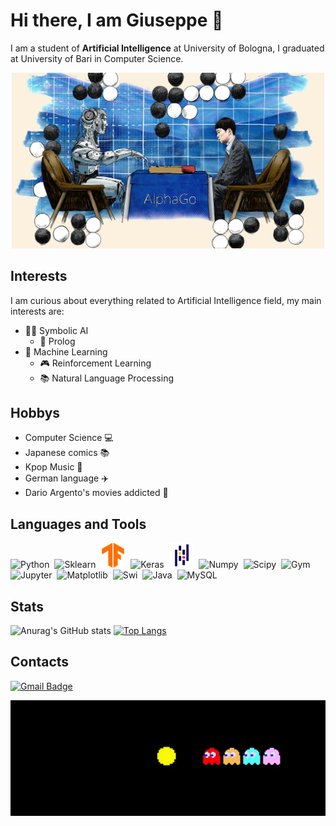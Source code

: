 # Hi there, I am Giuseppe 👋

I am a student of **Artificial Intelligence** at University of Bologna, I graduated at University of Bari in Computer Science.


<p align="center">
   <img heigth="40" width="500" src="alphago.jpg" />
</p>


## Interests

I am curious about everything related to Artificial Intelligence field, my main interests are:

* 🐒🍌 Symbolic AI
  * 📯 Prolog
* 🧠 Machine Learning
  * 🎮 Reinforcement Learning
  * 📚 Natural Language Processing

## Hobbys

- Computer Science 💻
- Japanese comics 📚
- Kpop Music 🎵
- German language ✈️
- Dario Argento's movies addicted 🎥

## Languages and Tools

<p>
<img src="https://upload.wikimedia.org/wikipedia/commons/thumb/c/c3/Python-logo-notext.svg/1024px-Python-logo-notext.svg.png" title="Python" alt="Python" width="40" height="40"/>&nbsp;
<img src="https://upload.wikimedia.org/wikipedia/commons/thumb/0/05/Scikit_learn_logo_small.svg/2560px-Scikit_learn_logo_small.svg.png" title="Sklearnr" alt="Sklearn" height="40"/>&nbsp;
<img src="https://github.com/devicons/devicon/blob/master/icons/tensorflow/tensorflow-original.svg" title="Tensorflow" alt="Tensorflow" width="40" height="40"/>&nbsp;
<img src="https://keras.io/img/logo.png" title="Keras" alt="Keras " height="40"/>&nbsp;
<img src="https://github.com/devicons/devicon/blob/master/icons/pandas/pandas-original.svg" title="Pandas" alt="Pandas" width="40" height="40"/>&nbsp;
<img src="https://user-images.githubusercontent.com/67586773/105040771-43887300-5a88-11eb-9f01-bee100b9ef22.png" title="Numpy" alt="Numpy" width="40" height="40"/>&nbsp;
<img src="https://blueorange.digital/wp-content/uploads/2019/12/logo_scipy.png" title="Scipy" alt="Scipy" height="40"/>&nbsp;
<img src="https://voyageintech.files.wordpress.com/2018/08/gym-icon.png"  title="Gym" alt="Gym" height="40"/>&nbsp;
<img src="https://upload.wikimedia.org/wikipedia/commons/thumb/3/38/Jupyter_logo.svg/1200px-Jupyter_logo.svg.png"  title="Jupyter" alt="Jupyter" width="40" height="40"/>&nbsp;
<img src="https://upload.wikimedia.org/wikipedia/commons/thumb/8/84/Matplotlib_icon.svg/1024px-Matplotlib_icon.svg.png"  title="Matplotlib" alt="Matplotlib" width="40" height="40"/>&nbsp;
<img src="https://starbeamrainbowlabs.com/images/logos/swi-prolog.svg"  title="Swi Prolog" alt="Swi" width="40" height="40"/>&nbsp;
<img src="https://www.svgrepo.com/show/353924/java.svg" title="Java" alt="Java" width="40" height="40"/>&nbsp;
<img src="https://static.cdnlogo.com/logos/m/10/mysql.svg" title="MySQL" alt="MySQL" width="40" height="40"/>&nbsp;

</p>

## Stats

![Anurag's GitHub stats](https://github-readme-stats.vercel.app/api?username=giuseppeboezio&show_icons=true&theme=tokyonight)
[![Top Langs](https://github-readme-stats.vercel.app/api/top-langs/?username=giuseppeboezio&theme=tokyonight)](https://github.com/anuraghazra/github-readme-stats)

## Contacts

[![Gmail Badge](https://img.shields.io/badge/-giuseppe.boezio.gb@gmail.com-c14438?style=flat&logo=Gmail&logoColor=white)](mailto:giuseppe.boezio.gb@gmail.com "Connect via Email")

<p align="center">
   <img heigth="20" width="1000" src="pacman.gif" />
</p>
